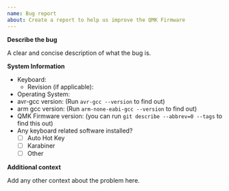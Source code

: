 ```yaml
---
name: Bug report
about: Create a report to help us improve the QMK Firmware
---
```


**Describe the bug**

A clear and concise description of what the bug is.

**System Information**
 - Keyboard:  
   - Revision (if applicable):  
 - Operating System:
 - avr-gcc version: 
   (Run `avr-gcc --version` to find out)
 - arm gcc version: 
   (Run `arm-none-eabi-gcc --version` to find out)
 - QMK Firmware version:
   (you can run `git describe --abbrev=0 --tags` to find this out)
 - Any keyboard related software installed? 
   - [ ] Auto Hot Key
   - [ ] Karabiner
   - [ ] Other

**Additional context**

Add any other context about the problem here.
